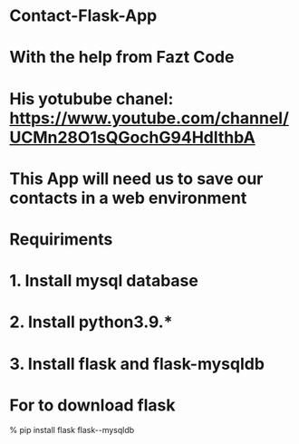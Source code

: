 # Contact-Flask-App

# With the help from Fazt Code
# His yotubube chanel: https://www.youtube.com/channel/UCMn28O1sQGochG94HdlthbA
# 

# This App will need us to save our contacts in a web environment



# Requiriments
# 1. Install mysql database
# 2. Install python3.9.*
# 3. Install flask and flask-mysqldb

# For to download flask

% pip install flask flask--mysqldb




